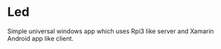 # Led
Simple universal windows app which uses Rpi3 like server and Xamarin Android app like client. 
